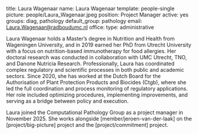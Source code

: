 title: Laura Wagenaar
name: Laura Wagenaar
template: people-single
picture: people/Laura_Wagenaar.jpeg
position: Project Manager
active: yes
groups: diag, pathology
default_group: pathology
email: Laura.Wagenaar@radboudumc.nl
office: 
type: administrative

Laura Wagenaar holds a Master’s degree in Nutrition and Health from Wageningen University, and in 2019 earned her PhD from Utrecht University with a focus on nutrition-based immunotherapy for food allergies. Her doctoral research was conducted in collaboration with UMC Utrecht, TNO, and Danone Nutricia Research. Professionally, Laura has coordinated complex regulatory and scientific processes in both public and academic sectors. Since 2020, she has worked at the Dutch Board for the Authorisation of Plant Protection Products and Biocides (Ctgb), where she led the full coordination and process monitoring of regulatory applications. Her role included optimizing procedures, implementing improvements, and serving as a bridge between policy and execution. 

Laura joined the Computational Pathology Group as a project manager in November 2025. She works alongside [member/jeroen-van-der-laak] on the [project/big-picture] project and the [project/commitment] project.
